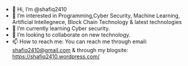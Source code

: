 - 👋 Hi, I’m @shafiq2410
- 👀 I’m interested in Programming,Cyber Security, Machine Learning, Artificial Intellegnece, Block Chain Technology & latest technologies    
- 🌱 I’m currently learning Cyber security.
- 💞️ I’m looking to collaborate on new technology.
- 📫 How to reach me: You can reach me through email: shafiq2410@gmail.com & through my blogsite: https://shafiq2410.wordpress.com/

<!---
shafiq2410/shafiq2410 is a ✨ special ✨ repository because its `README.md` (this file) appears on your GitHub profile.
You can click the Preview link to take a look at your changes.
--->
